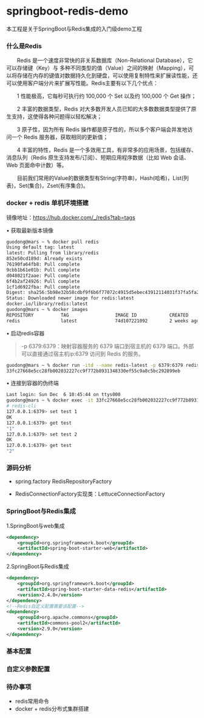# springboot-redis-demo
本工程是关于SpringBoot与Redis集成的入门级demo工程

### 什么是Redis

　　Redis 是一个速度非常快的非关系数据库（Non-Relational Database），它可以存储键（Key）与 多种不同类型的值（Value）之间的映射（Mapping），可以将存储在内存的键值对数据持久化到硬盘，可以使用复制特性来扩展读性能，还可以使用客户端分片来扩展写性能。Redis主要有以下几个优点：

　　1 性能极高，它每秒可执行约 100,000 个 Set 以及约 100,000 个 Get 操作；

　　2 丰富的数据类型，Redis 对大多数开发人员已知的大多数数据类型提供了原生支持，这使得各种问题得以轻松解决；

　　3 原子性，因为所有 Redis 操作都是原子性的，所以多个客户端会并发地访问一个 Redis 服务器，获取相同的更新值；

　　4 丰富的特性，Redis 是一个多效用工具，有非常多的应用场景，包括缓存、消息队列（Redis 原生支持发布/订阅）、短期应用程序数据（比如 Web 会话、Web 页面命中计数）等。

　　目前我们常用的Value的数据类型有String(字符串)，Hash(哈希)，List(列表)，Set(集合)，Zset(有序集合)。

### docker + redis 单机环境搭建

镜像地址：https://hub.docker.com/_/redis?tab=tags 

• 获取最新版本镜像

``` bash
guodong@mars ~ % docker pull redis
Using default tag: latest
latest: Pulling from library/redis
852e50cd189d: Already exists 
76190fa64fb8: Pull complete 
9cbb1b61e01b: Pull complete 
d048021f2aae: Pull complete 
6f4b2af24926: Pull complete 
1cf1d6922fba: Pull complete 
Digest: sha256:5b98e32b58cdbf9f6b6f77072c4915d5ebec43912114031f37fa5fa25b032489
Status: Downloaded newer image for redis:latest
docker.io/library/redis:latest
guodong@mars ~ % docker images
REPOSITORY          TAG                 IMAGE ID            CREATED             SIZE
redis               latest              74d107221092        2 weeks ago         104MB

```

• 启动redis容器

> -p 6379:6379：映射容器服务的 6379 端口到宿主机的 6379 端口。外部可以直接通过宿主机ip:6379 访问到 Redis 的服务。

``` bash
guodong@mars ~ % docker run -itd --name redis-latest -p 6379:6379 redis
33fc27668e5cc28fb002032227cc9f772b8931348330ef55c9a8c5bc292899eb
```

• 连接到容器的伪终端

``` bash
Last login: Sun Dec  6 10:45:44 on ttys000
guodong@mars ~ % docker exec -it 33fc27668e5cc28fb002032227cc9f772b8931348330ef55c9a8c5bc292899eb /bin/sh; exit
# redis-cli
127.0.0.1:6379> set test 1
OK
127.0.0.1:6379> get test
"1"
127.0.0.1:6379> set test 2
OK
127.0.0.1:6379> get test
"2"

```

### 源码分析

- spring.factory RedisRepositoryFactory

- RedisConnectionFactory实现类：LettuceConnectionFactory



### SpringBoot与Redis集成
1.SpringBoot与web集成

```xml
<dependency>
    <groupId>org.springframework.boot</groupId>
    <artifactId>spring-boot-starter-web</artifactId>
</dependency>

```

2.SpringBoot与Redis集成

``` xml
<dependency>
    <groupId>org.springframework.boot</groupId>
    <artifactId>spring-boot-starter-data-redis</artifactId>
    <version>2.4.0</version>
</dependency>
<!--Redis自定义配置需要该配置-->
<dependency>
    <groupId>org.apache.commons</groupId>
    <artifactId>commons-pool2</artifactId>
    <version>2.9.0</version>
</dependency>
```


### 基本配置

### 自定义参数配置

### 待办事项

- redis常用命令
- docker + redis分布式集群搭建